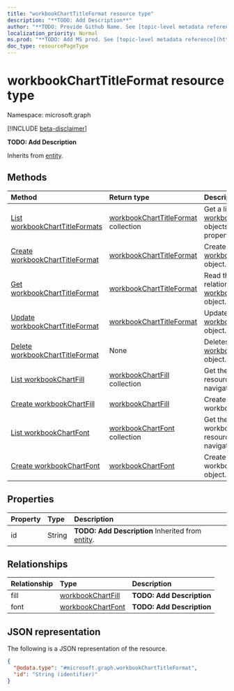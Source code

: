 ```yaml
---
title: "workbookChartTitleFormat resource type"
description: "**TODO: Add Description**"
author: "**TODO: Provide Github Name. See [topic-level metadata reference](https://msgo.azurewebsites.net/add/document/guidelines/metadata.html#topic-level-metadata)**"
localization_priority: Normal
ms.prod: "**TODO: Add MS prod. See [topic-level metadata reference](https://msgo.azurewebsites.net/add/document/guidelines/metadata.html#topic-level-metadata)**"
doc_type: resourcePageType
---
```


# workbookChartTitleFormat resource type

Namespace: microsoft.graph

[!INCLUDE [beta-disclaimer](../../includes/beta-disclaimer.md)]

**TODO: Add Description**


Inherits from [entity](../resources/entity.md).

## Methods
|Method|Return type|Description|
|:---|:---|:---|
|[List workbookChartTitleFormats](../api/workbookcharttitleformat-list.md)|[workbookChartTitleFormat](../resources/workbookcharttitleformat.md) collection|Get a list of the [workbookChartTitleFormat](../resources/workbookcharttitleformat.md) objects and their properties.|
|[Create workbookChartTitleFormat](../api/workbookcharttitleformat-create.md)|[workbookChartTitleFormat](../resources/workbookcharttitleformat.md)|Create a new [workbookChartTitleFormat](../resources/workbookcharttitleformat.md) object.|
|[Get workbookChartTitleFormat](../api/workbookcharttitleformat-get.md)|[workbookChartTitleFormat](../resources/workbookcharttitleformat.md)|Read the properties and relationships of a [workbookChartTitleFormat](../resources/workbookcharttitleformat.md) object.|
|[Update workbookChartTitleFormat](../api/workbookcharttitleformat-update.md)|[workbookChartTitleFormat](../resources/workbookcharttitleformat.md)|Update the properties of a [workbookChartTitleFormat](../resources/workbookcharttitleformat.md) object.|
|[Delete workbookChartTitleFormat](../api/workbookcharttitleformat-delete.md)|None|Deletes a [workbookChartTitleFormat](../resources/workbookcharttitleformat.md) object.|
|[List workbookChartFill](../api/workbookcharttitleformat-list-fill.md)|[workbookChartFill](../resources/workbookchartfill.md) collection|Get the workbookChartFill resources from the fill navigation property.|
|[Create workbookChartFill](../api/workbookcharttitleformat-post-fill.md)|[workbookChartFill](../resources/workbookchartfill.md)|Create a new workbookChartFill object.|
|[List workbookChartFont](../api/workbookcharttitleformat-list-font.md)|[workbookChartFont](../resources/workbookchartfont.md) collection|Get the workbookChartFont resources from the font navigation property.|
|[Create workbookChartFont](../api/workbookcharttitleformat-post-font.md)|[workbookChartFont](../resources/workbookchartfont.md)|Create a new workbookChartFont object.|

## Properties
|Property|Type|Description|
|:---|:---|:---|
|id|String|**TODO: Add Description** Inherited from [entity](../resources/entity.md).|

## Relationships
|Relationship|Type|Description|
|:---|:---|:---|
|fill|[workbookChartFill](../resources/workbookchartfill.md)|**TODO: Add Description**|
|font|[workbookChartFont](../resources/workbookchartfont.md)|**TODO: Add Description**|

## JSON representation
The following is a JSON representation of the resource.
<!-- {
  "blockType": "resource",
  "keyProperty": "id",
  "@odata.type": "microsoft.graph.workbookChartTitleFormat",
  "baseType": "microsoft.graph.entity",
  "openType": false
}
-->
``` json
{
  "@odata.type": "#microsoft.graph.workbookChartTitleFormat",
  "id": "String (identifier)"
}
```

